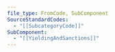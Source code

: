 ```yaml
---
file_type: FromCode, SubComponent
SourceStandardCodes:
  - "[[SubcategoryCode]]"
SubComponent:
  - "[[YieldingAndSanctions]]"
---
```

